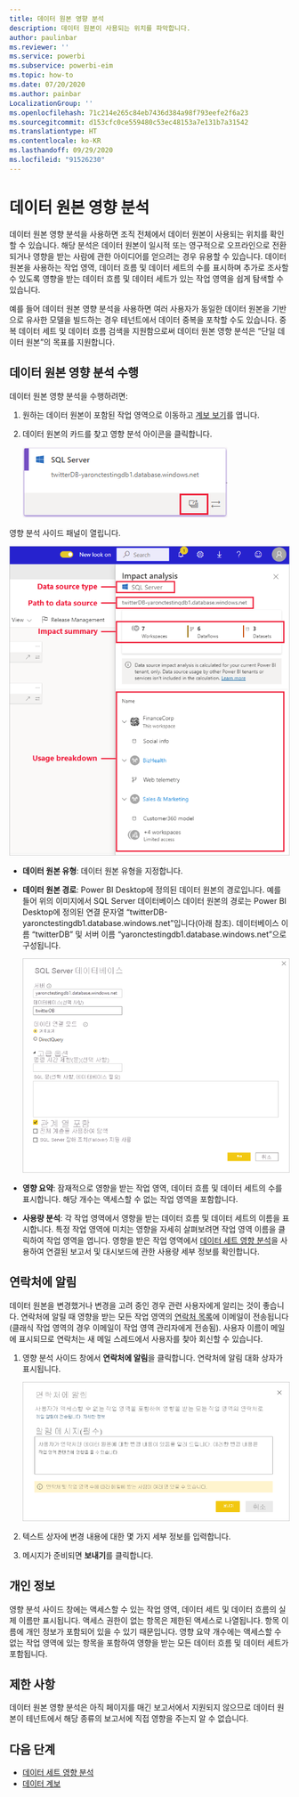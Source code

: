 ```yaml
---
title: 데이터 원본 영향 분석
description: 데이터 원본이 사용되는 위치를 파악합니다.
author: paulinbar
ms.reviewer: ''
ms.service: powerbi
ms.subservice: powerbi-eim
ms.topic: how-to
ms.date: 07/20/2020
ms.author: painbar
LocalizationGroup: ''
ms.openlocfilehash: 71c214e265c84eb7436d384a98f793eefe2f6a23
ms.sourcegitcommit: d153cfc0ce559480c53ec48153a7e131b7a31542
ms.translationtype: HT
ms.contentlocale: ko-KR
ms.lasthandoff: 09/29/2020
ms.locfileid: "91526230"
---
```

# <a name="data-source-impact-analysis"></a>데이터 원본 영향 분석

데이터 원본 영향 분석을 사용하면 조직 전체에서 데이터 원본이 사용되는 위치를 확인할 수 있습니다. 해당 분석은 데이터 원본이 일시적 또는 영구적으로 오프라인으로 전환되거나 영향을 받는 사람에 관한 아이디어를 얻으려는 경우 유용할 수 있습니다. 데이터 원본을 사용하는 작업 영역, 데이터 흐름 및 데이터 세트의 수를 표시하며 추가로 조사할 수 있도록 영향을 받는 데이터 흐름 및 데이터 세트가 있는 작업 영역을 쉽게 탐색할 수 있습니다.

예를 들어 데이터 원본 영향 분석을 사용하면 여러 사용자가 동일한 데이터 원본을 기반으로 유사한 모델을 빌드하는 경우 테넌트에서 데이터 중복을 포착할 수도 있습니다. 중복 데이터 세트 및 데이터 흐름 검색을 지원함으로써 데이터 원본 영향 분석은 “단일 데이터 원본”의 목표를 지원합니다.

## <a name="perform-data-source-impact-analysis"></a>데이터 원본 영향 분석 수행

데이터 원본 영향 분석을 수행하려면:

1. 원하는 데이터 원본이 포함된 작업 영역으로 이동하고 [계보 보기](service-data-lineage.md)를 엽니다.
1. 데이터 원본의 카드를 찾고 영향 분석 아이콘을 클릭합니다.

    ![영향 분석 단추를 보여 주는 데이터 원본 카드의 스크린샷.](media/service-data-source-impact-analysis/data-source-impact-analysis-button.png)
 
영향 분석 사이드 패널이 열립니다.

![데이터 원본 영향 분석 사이드 창의 스크린샷.](media/service-data-source-impact-analysis/data-source-impact-analyis-side-pane.png)
 
* **데이터 원본 유형**: 데이터 원본 유형을 지정합니다.
* **데이터 원본 경로**: Power BI Desktop에 정의된 데이터 원본의 경로입니다. 예를 들어 위의 이미지에서 SQL Server 데이터베이스 데이터 원본의 경로는 Power BI Desktop에 정의된 연결 문자열 “twitterDB-yaronctestingdb1.database.windows.net”입니다(아래 참조). 데이터베이스 이름 “twitterDB” 및 서버 이름 “yaronctestingdb1.database.windows.net”으로 구성됩니다.

    ![Power BI Desktop에 있는 연결 문자열 정의의 스크린샷.](media/service-data-source-impact-analysis/connection-string-definition-in-desktop.png)
 
* **영향 요약**: 잠재적으로 영향을 받는 작업 영역, 데이터 흐름 및 데이터 세트의 수를 표시합니다. 해당 개수는 액세스할 수 없는 작업 영역을 포함합니다.
* **사용량 분석**: 각 작업 영역에서 영향을 받는 데이터 흐름 및 데이터 세트의 이름을 표시합니다. 특정 작업 영역에 미치는 영향을 자세히 살펴보려면 작업 영역 이름을 클릭하여 작업 영역을 엽니다. 영향을 받은 작업 영역에서 [데이터 세트 영향 분석](service-dataset-impact-analysis.md)을 사용하여 연결된 보고서 및 대시보드에 관한 사용량 세부 정보를 확인합니다.

## <a name="notify-contacts"></a>연락처에 알림

데이터 원본을 변경했거나 변경을 고려 중인 경우 관련 사용자에게 알리는 것이 좋습니다. 연락처에 알릴 때 영향을 받는 모든 작업 영역의 [연락처 목록](service-create-the-new-workspaces.md#create-a-contact-list)에 이메일이 전송됩니다(클래식 작업 영역의 경우 이메일이 작업 영역 관리자에게 전송됨). 사용자 이름이 메일에 표시되므로 연락처는 새 메일 스레드에서 사용자를 찾아 회신할 수 있습니다. 

1. 영향 분석 사이드 창에서 **연락처에 알림**을 클릭합니다. 연락처에 알림 대화 상자가 표시됩니다.

   ![데이터 원본 알림 연락처 대화 상자의 스크린샷.](media/service-data-source-impact-analysis/notify-contacts-dialog.png)

1. 텍스트 상자에 변경 내용에 대한 몇 가지 세부 정보를 입력합니다.
1. 메시지가 준비되면 **보내기**를 클릭합니다.

## <a name="privacy"></a>개인 정보

영향 분석 사이드 창에는 액세스할 수 있는 작업 영역, 데이터 세트 및 데이터 흐름의 실제 이름만 표시됩니다. 액세스 권한이 없는 항목은 제한된 액세스로 나열됩니다. 항목 이름에 개인 정보가 포함되어 있을 수 있기 때문입니다.
영향 요약 개수에는 액세스할 수 없는 작업 영역에 있는 항목을 포함하여 영향을 받는 모든 데이터 흐름 및 데이터 세트가 포함됩니다.

## <a name="limitations"></a>제한 사항

데이터 원본 영향 분석은 아직 페이지를 매긴 보고서에서 지원되지 않으므로 데이터 원본이 테넌트에서 해당 종류의 보고서에 직접 영향을 주는지 알 수 없습니다.

## <a name="next-steps"></a>다음 단계

* [데이터 세트 영향 분석](service-dataset-impact-analysis.md)
* [데이터 계보](service-data-lineage.md)